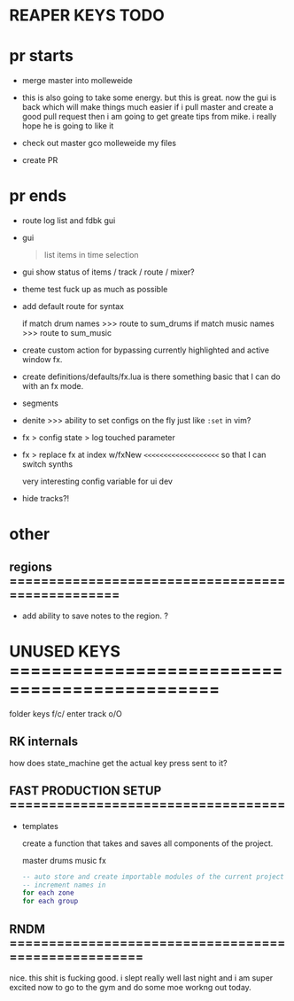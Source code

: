 # REAPER KEYS TODO

# pr starts

- merge master into molleweide

- this is also going to take some energy.  but this is great. now the
    gui is back which will make things much easier
    if i pull master and create a good pull request then
    i am going to get greate tips from mike. i really 
    hope he is going to like it

- check out master 
    gco molleweide my files

- create PR

# pr ends

- route log list and fdbk
    gui

- gui 
   > list items in time selection

- gui 
    show status of 
      items / track / route / mixer?


- theme
    test
  fuck up as much as possible


- add default route for syntax

    if match drum names >>> route to sum_drums
    if match music names >>> route to sum_music

* create custom action for bypassing currently highlighted and active window fx.

* create definitions/defaults/fx.lua
    is there something basic that I can do with an fx mode.

- segments

- denite >>> ability to set configs on the fly just like `:set` in vim?

* fx > config state > log touched parameter

- fx > replace fx at index w/fxNew `<<<<<<<<<<<<<<<<<<<`
    so that I can switch synths

    very interesting config variable for ui dev

* hide tracks?!

# other #######################################################

## regions =================================================

- add ability to save notes to the region. ?

# UNUSED KEYS ==============================================

folder keys f/c/<TAB>
enter track o/O

## RK internals

how does state_machine get the actual key press sent to it?

## FAST PRODUCTION SETUP ===================================

- templates

    create a function that takes and saves all components of the project.

    master
    drums
    music
    fx

    ```lua
    -- auto store and create importable modules of the current project
    -- increment names in
    for each zone
    for each group
    ```

## RNDM ====================================================

nice. this shit is fucking good. i slept really well last night and
i am super excited now to go to the gym and do some moe workng out today.


